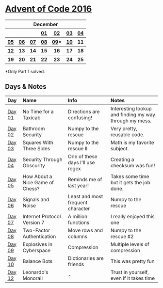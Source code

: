 # [Advent of Code 2016](https://adventofcode.com/2016/)

<table>
    <tr>
        <th colspan="7">December</th>
    </tr>
    <tr>
        <th></th>
        <th></th>
        <th></th>
        <th><a href="https://github.com/enigm4tik/advent-of-code/blob/main/2016/day01/day01.py">01</a></th>
        <th><a href="https://github.com/enigm4tik/advent-of-code/blob/main/2016/day02/day02.py">02</a></th>
        <th><a href="https://github.com/enigm4tik/advent-of-code/blob/main/2016/day03/day03.py">03</a></th>
        <th><a href="https://github.com/enigm4tik/advent-of-code/blob/main/2016/day04/day04.py">04</a></th>
    </tr>
    <tr>
        <th><a href="https://github.com/enigm4tik/advent-of-code/blob/main/2016/day05/day05.py">05</a></th>
        <th><a href="https://github.com/enigm4tik/advent-of-code/blob/main/2016/day06/day06.py">06</a></th>
        <th><a href="https://github.com/enigm4tik/advent-of-code/blob/main/2016/day07/day07.py">07</a></th>
        <th><a href="https://github.com/enigm4tik/advent-of-code/blob/main/2016/day08/day08.py">08</a></th>
        <th><a href="https://github.com/enigm4tik/advent-of-code/blob/main/2016/day09/day09.py">09</a>*</th>
        <th><a href="https://github.com/enigm4tik/advent-of-code/blob/main/2016/day10/day10.py">10</a></th>
        <th>11</th>
    </tr>
    <tr>
        <th><a href="https://github.com/enigm4tik/advent-of-code/blob/main/2016/day12/day12.py">12</a></th>
        <th>13</th>
        <th>14</th>
        <th>15</th>
        <th>16</th>
        <th>17</th>
        <th>18</th>
    </tr>
    <tr>
        <th>19</th>
        <th>20</th>
        <th>21</th>
        <th>22</th>
        <th>23</th>
        <th>24</th>
        <th>25</th>
    </tr>
</table>

*Only Part 1 solved.

## Days & Notes

Day | Name | Info | Notes
:--- | :-- | :---  | :----
[Day 01](https://adventofcode.com/2016/day/1)  | No Time for a Taxicab | Directions are confusing! | Interesting lookup and finding my way through my mess.
[Day 02](https://adventofcode.com/2016/day/2)  | Bathroom Security | Numpy to the rescue | Very pretty, reusable code.
[Day 03](https://adventofcode.com/2016/day/3)  | Squares With Three Sides | Numpy to the rescue II | Math is my favorite subject.
[Day 04](https://adventofcode.com/2016/day/4)  | Security Through Obscurity | One of these days I'll use regex | Creating a checksum was fun!
[Day 05](https://adventofcode.com/2016/day/5)  | How About a Nice Game of Chess? | Reminds me of last year! | Takes some time but it gets the job done.
[Day 06](https://adventofcode.com/2016/day/6)  | Signals and Noise | Least and most frequent character | Numpy to the rescue
[Day 07](https://adventofcode.com/2016/day/7)  | Internet Protocol Version 7 | A million functions | I really enjoyed this one
[Day 08](https://adventofcode.com/2016/day/8)  | Two-Factor Authentication | Move rows and columns | Numpy to the rescue #2
[Day 09](https://adventofcode.com/2016/day/9)  | Explosives in Cyberspace | Compression | Multiple levels of compression
[Day 10](https://adventofcode.com/2016/day/10)  | Balance Bots | Dictionaries are friends | This was pretty fun
[Day 12](https://adventofcode.com/2016/day/12)  | Leonardo's Monorail | - | Trust in yourself, even if it takes time 